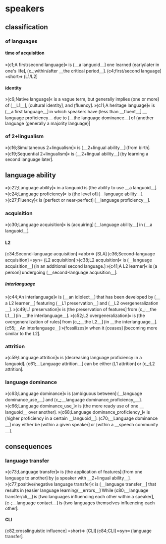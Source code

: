 # speakers

## classification

### of languages

#### time of acquisition

»⟮c1;A first/second language⟯« is ⟮＿a languoid＿⟯ one learned ⟮early/later in one's life⟯, ⟮c_;within/after ＿the critical period＿⟯.
⟮c4;first/second language⟯ =short=> ⟮L1/L2⟯

#### identity

»⟮c6;Native language⟯« is a vague term, but generally implies ⟮one or more⟯ of ⟮＿L1＿⟯, ⟮cultural identity⟯, and ⟮fluency⟯.
»⟮c11;A heritage language⟯« is ⟮＿a first language＿⟯ in which speakers have ⟮less than ＿fluent＿⟯ ＿language proficiency＿ due to ⟮＿the language dominance＿⟯ of ⟮another language (generally a majority language)⟯

### of 2+lingualism 

»⟮c16;Simultaneous 2+lingualism⟯« is ⟮＿2+lingual ability＿⟯ ⟮from birth⟯.
»⟮c19;Sequential 2+lingualism⟯« is ⟮＿2+lingual ability＿⟯ ⟮by learning a second language later⟯.  

## language ability

»⟮c22;Language ability⟯« in a languoid is ⟮the ability to use ＿a languoid＿⟯.
»⟮c24;Language proficiency⟯« is ⟮the level of⟯ ⟮＿language ability＿⟯.
»⟮c27;Fluency⟯« is ⟮perfect or near-perfect⟯ ⟮＿language proficiency＿⟯.

### acquisition

»⟮c30;Language acquisition⟯« is ⟮acquiring⟯ ⟮＿language ability＿⟯ in ⟮＿a languoid＿⟯.

#### L2

⟮c34;Second-language acquisition⟯ =abbr=&gt; ⟮SLA⟯
⟮c36;Second-language acquisition⟯ =syn= ⟮L2 acquisition⟯
»⟮c38;L2 acquisition⟯« is ⟮＿language acquisition＿⟯ ⟮in an additional second language.⟯
»⟮c41;A L2 learner⟯« is ⟮a person⟯ undergoing ⟮＿second-language acqusition＿⟯.

##### Interlanguage

»⟮c44;An interlanguage⟯« is ⟮＿an idiolect＿⟯ that has been developed by ⟮＿a L2 learner＿⟯ featuring ⟮＿L1 preservation＿⟯ and ⟮＿L2 overgeneralization＿⟯.
»⟮c49;L1 preservation⟯« is ⟮the preservation of features⟯ from ⟮c_;＿the L1＿⟯ ⟮in ＿the interlanguage＿⟯.
»⟮c52;L2 overgeneralization⟯« is ⟮the overgeneralization of rules⟯ from ⟮c_;＿the L2＿⟯ ⟮in ＿the interlanguage＿⟯.
⟮c55;＿An interlanguage＿⟯ »⟮fossilizes⟯« when it ⟮ceases⟯ ⟮becoming more similar to the L2⟯.

### attrition

»⟮c59;Language attrition⟯« is ⟮decreasing language proficiency in a languoid⟯.
⟮c61;＿Language attrition＿⟯ can be either ⟮L1 attrition⟯ or ⟮c_;L2 attrition⟯.

### language dominance

»⟮c63;Language dominance⟯« is ⟮ambiguous between⟯ ⟮＿language dominance⎵use⎵＿⟯ and ⟮c_;＿language dominance⎵proficiency⎵＿⟯.
»⟮c66;Language dominance⎵use⎵⟯« is ⟮the more ready use of one ＿languoid＿ over another⟯.
»⟮c68;Language dominance⎵proficiency⎵⟯« is ⟮higher proficiency in a certain ＿languoid＿⟯.
⟮c70;＿Language dominance＿⟯ may either be ⟮within a given speaker⟯ or ⟮within a ＿speech community＿⟯.

## consequences

### language transfer

»⟮c73;Language transfer⟯« is ⟮the application of features⟯ ⟮from one language to another⟯ by ⟮a speaker with ＿2+lingual ability＿⟯.
»⟮c77;positive/negative language transfer⟯« is ⟮＿language transfer＿⟯ that results in ⟮easier language learning/＿errors＿⟯
While ⟮c80;＿language transfer/cli＿⟯ is ⟮two languages influencing each other within a speaker⟯, ⟮c-;＿language contact＿⟯ is ⟮two languages themselves influencing each other⟯.

#### CLI

⟮c82;crosslinguistic influence⟯ =short=&gt; ⟮CLI⟯ 
⟮c84;CLI⟯ ≈syn≈ ⟮language transfer⟯.
